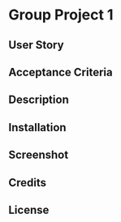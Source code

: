 # Group Project 1

## User Story

## Acceptance Criteria

## Description

## Installation 

## Screenshot

## Credits

## License 

